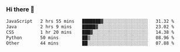 ### Hi there 🌱
<!--START_SECTION:waka-->

```txt
JavaScript   2 hrs 55 mins   ███████▓░░░░░░░░░░░░░░░░░   31.32 %
Java         2 hrs 9 mins    █████▓░░░░░░░░░░░░░░░░░░░   23.02 %
CSS          1 hr 20 mins    ███▓░░░░░░░░░░░░░░░░░░░░░   14.38 %
Python       50 mins         ██▒░░░░░░░░░░░░░░░░░░░░░░   08.96 %
Other        44 mins         ██░░░░░░░░░░░░░░░░░░░░░░░   07.88 %
```

<!--END_SECTION:waka-->
<!--
**Dieg0raf/Dieg0raf** is a ✨ _special_ ✨ repository because its `README.md` (this file) appears on your GitHub profile.

Here are some ideas to get you started:

- 🔭 I’m currently working on ...
- 🌱 I’m currently learning ...
- 👯 I’m looking to collaborate on ...
- 🤔 I’m looking for help with ...
- 💬 Ask me about ...
- 📫 How to reach me: ...
- 😄 Pronouns: ...
- ⚡ Fun fact: ...
-->
